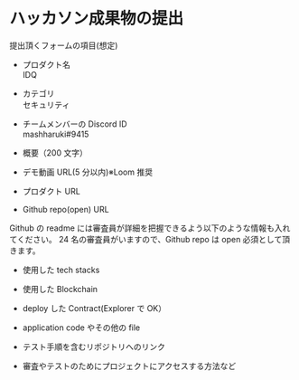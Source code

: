 # ハッカソン成果物の提出

提出頂くフォームの項目(想定)

- プロダクト名  
IDQ
- カテゴリ  
セキュリティ
- チームメンバーの Discord ID  
mashharuki#9415

- 概要（200 文字）  

- デモ動画 URL(5 分以内)※Loom 推奨  

- プロダクト URL  

- Github repo(open) URL   


Github の readme には審査員が詳細を把握できるよう以下のような情報も入れてください。
24 名の審査員がいますので、Github repo は open 必須として頂きます。

- 使用した tech stacks  

- 使用した Blockchain  

- deploy した Contract(Explorer で OK）  

- application code やその他の file  

- テスト手順を含むリポジトリへのリンク  

- 審査やテストのためにプロジェクトにアクセスする方法など  

